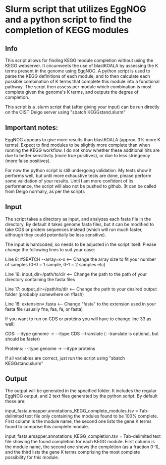 # Slurm script that utilizes EggNOG and a python script to find the completion of KEGG modules
## Info
This script allows for finding KEGG module completion without using the KEGG webserver. It circumvents
the use of blastKOALA by assessing the K terms present in the genome using EggNOG. A python script is used
to parse the KEGG definitions of each module, and to then calculate each possible combination of K terms 
that complete this module into a functional pathway. The script then assess per module which combination 
is most complete given the genome's K terms, and outputs the degree of completion. 

This script is a .slurm script that (after giving your input) can be run directly on the OIST Deigo server 
using "sbatch KEGGstand.slurm"

## Important notes: 
EggNOG appears to give more results than blastKOALA (approx. 3% more K terms). Expect to find modules to be 
slightly more complete than when running the KEGG workflow. I do not know whether these additional hits are 
due to better sensitivity (more true positives), or due to less stringency (more false positives).

For now the python script is still undergoing validation. My tests show it performs well, but until more
exhaustive tests are done, please perform some validation of your results. Until I am more confident of its
performance, the script will also not be pushed to github. (It can be called from Deigo normally, as per the script). 

## Input
The script takes a directory as input, and analyzes each fasta file in the directory. By default it takes genome 
fasta files, but it can be modified to take CDS or protein sequences instead (which will run much faster, although they could
potentially be less sensitive). 

The input is hardcoded, so needs to be adjusted in the script itself.
Please change the following lines to suit your case:

Line 8: #SBATCH --array=x-x <-- Change the array size to fit your number of samples (0-0 = 1 sample, 0-1 = 2 samples etc)

Line 16: input_dir=/path/to/dir <-- Change the path to the path of your directory containing the fasta files

Line 17: output_dir=/path/to/dir <-- Change the path to your desired output folder (probably somewhere on /flash)

Line 18: extension=.fasta <-- Change "fasta" to the extension used in your fasta file (usually fna, faa, fa, or fasta)

If you want to run on CDS or proteins you will have to change line 33 as well:

CDS: --itype genome -> --itype CDS --translate (--translate is optional, but should be faster)

Proteins: --itype genome -> --itype proteins 

If all variables are correct, just run the script using "sbatch KEGGstand.slurm"

## Output
The output will be generated in the specified folder. It includes the regular EggNOG output, and 2 text files generated by 
the python script. By default these are:

input_fasta.emapper.annotations_KEGG_complete_modules.tsv = Tab-delimited text file only containing the modules found to be 
100% complete. First column is the module name, the second one lists the gene K terms found to comprise this complete module. 

input_fasta.emapper.annotations_KEGG_completion.tsv = Tab-delimited text file showing the found completion for each KEGG
module. First column is the module name, the second one shows the completion (as a fraction 0-1), and the third lists the gene 
K terms comprising the most complete possibility for this module. 

